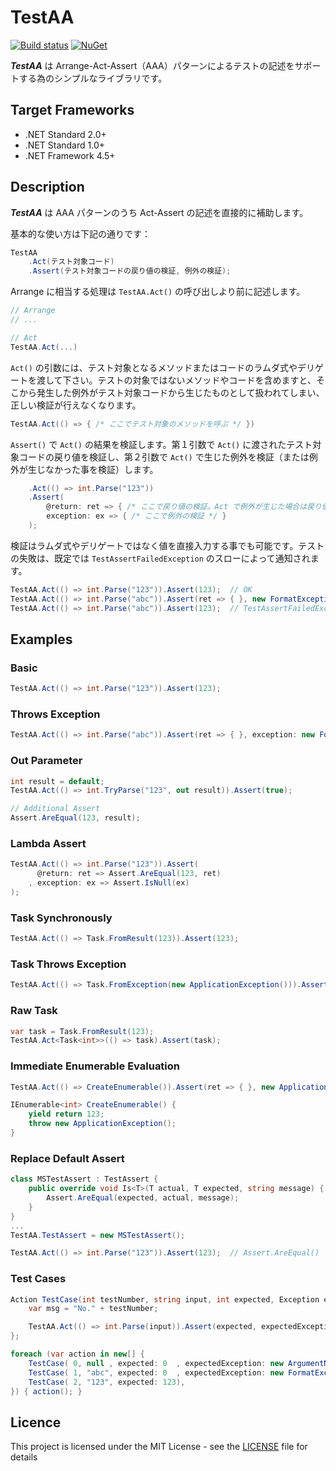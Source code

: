 # TestAA
[![Build status](https://ci.appveyor.com/api/projects/status/8a7wlfjt9oedlmy5/branch/master?svg=true)](https://ci.appveyor.com/project/inasync/testaa/branch/master)
[![NuGet](https://img.shields.io/nuget/v/Inasync.TestAA.svg)](https://www.nuget.org/packages/Inasync.TestAA/)

***TestAA*** は Arrange-Act-Assert（AAA）パターンによるテストの記述をサポートする為のシンプルなライブラリです。


## Target Frameworks
- .NET Standard 2.0+
- .NET Standard 1.0+
- .NET Framework 4.5+


## Description
***TestAA*** は AAA パターンのうち Act-Assert の記述を直接的に補助します。

基本的な使い方は下記の通りです：
```cs
TestAA
    .Act(テスト対象コード)
    .Assert(テスト対象コードの戻り値の検証, 例外の検証);
```

Arrange に相当する処理は `TestAA.Act()` の呼び出しより前に記述します。
```cs
// Arrange
// ...

// Act
TestAA.Act(...)
```

`Act()` の引数には、テスト対象となるメソッドまたはコードのラムダ式やデリゲートを渡して下さい。テストの対象ではないメソッドやコードを含めますと、そこから発生した例外がテスト対象コードから生じたものとして扱われてしまい、正しい検証が行えなくなります。
```cs
TestAA.Act(() => { /* ここでテスト対象のメソッドを呼ぶ */ })
```

`Assert()` で `Act()` の結果を検証します。第１引数で `Act()` に渡されたテスト対象コードの戻り値を検証し、第２引数で `Act()` で生じた例外を検証（または例外が生じなかった事を検証）します。
```cs
    .Act(() => int.Parse("123"))
    .Assert(
        @return: ret => { /* ここで戻り値の検証。Act で例外が生じた場合は戻り値が無いので呼ばれない */ },
        exception: ex => { /* ここで例外の検証 */ }
    );
```

検証はラムダ式やデリゲートではなく値を直接入力する事でも可能です。テストの失敗は、既定では `TestAssertFailedException` のスローによって通知されます。
```cs
TestAA.Act(() => int.Parse("123")).Assert(123);  // OK
TestAA.Act(() => int.Parse("abc")).Assert(ret => { }, new FormatException());  // OK
TestAA.Act(() => int.Parse("abc")).Assert(123);  // TestAssertFailedException
```


## Examples
### Basic
```cs
TestAA.Act(() => int.Parse("123")).Assert(123);
```
### Throws Exception
```cs
TestAA.Act(() => int.Parse("abc")).Assert(ret => { }, exception: new FormatException());
```

### Out Parameter
```cs
int result = default;
TestAA.Act(() => int.TryParse("123", out result)).Assert(true);

// Additional Assert
Assert.AreEqual(123, result);
```

### Lambda Assert
```cs
TestAA.Act(() => int.Parse("123")).Assert(
      @return: ret => Assert.AreEqual(123, ret)
    , exception: ex => Assert.IsNull(ex)
);
```

### Task Synchronously
```cs
TestAA.Act(() => Task.FromResult(123)).Assert(123);
```

### Task Throws Exception
```cs
TestAA.Act(() => Task.FromException(new ApplicationException())).Assert(new ApplicationException());
```

### Raw Task
```cs
var task = Task.FromResult(123);
TestAA.Act<Task<int>>(() => task).Assert(task);
```

### Immediate Enumerable Evaluation
```cs
TestAA.Act(() => CreateEnumerable()).Assert(ret => { }, new ApplicationException());

IEnumerable<int> CreateEnumerable() {
    yield return 123;
    throw new ApplicationException();
}
```

### Replace Default Assert
```cs
class MSTestAssert : TestAssert {
    public override void Is<T>(T actual, T expected, string message) {
        Assert.AreEqual(expected, actual, message);
    }
}
...
TestAA.TestAssert = new MSTestAssert();

TestAA.Act(() => int.Parse("123")).Assert(123);  // Assert.AreEqual()
```

### Test Cases
```cs
Action TestCase(int testNumber, string input, int expected, Exception expectedException = null) => () => {
    var msg = "No." + testNumber;

    TestAA.Act(() => int.Parse(input)).Assert(expected, expectedException, msg);
};

foreach (var action in new[] {
    TestCase( 0, null , expected: 0  , expectedException: new ArgumentNullException()),
    TestCase( 1, "abc", expected: 0  , expectedException: new FormatException()),
    TestCase( 2, "123", expected: 123),
}) { action(); }
```


## Licence
This project is licensed under the MIT License - see the [LICENSE](LICENSE) file for details
